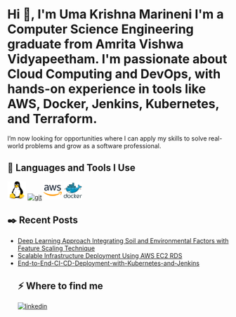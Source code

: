 <h1>Hi 👋, I'm Uma Krishna Marineni  I'm a Computer Science Engineering graduate from Amrita Vishwa Vidyapeetham. I'm passionate about Cloud Computing and DevOps, with hands-on experience in tools like AWS, Docker, Jenkins, Kubernetes, and Terraform.</h1>
<p>I’m now looking for opportunities where I can apply my skills to solve real-world problems and grow as a software professional.</p>
<h2>🚀 Languages and Tools I Use</h2>
<p><a target="_blank" href="https://raw.githubusercontent.com/devicons/devicon/master/icons/linux/linux-original.svg" style="display: inline-block;"><img src="https://raw.githubusercontent.com/devicons/devicon/master/icons/linux/linux-original.svg" alt="linux" width="42" height="42" /></a>
<a target="_blank" href="https://www.vectorlogo.zone/logos/git-scm/git-scm-icon.svg" style="display: inline-block;"><img src="https://www.vectorlogo.zone/logos/git-scm/git-scm-icon.svg" alt="git" width="42" height="42" /></a>
<a target="_blank" href="https://raw.githubusercontent.com/devicons/devicon/master/icons/amazonwebservices/amazonwebservices-original-wordmark.svg" style="display: inline-block;"><img src="https://raw.githubusercontent.com/devicons/devicon/master/icons/amazonwebservices/amazonwebservices-original-wordmark.svg" alt="aws" width="42" height="42" /></a>
<a target="_blank" href="https://raw.githubusercontent.com/devicons/devicon/master/icons/docker/docker-original-wordmark.svg" style="display: inline-block;"><img src="https://raw.githubusercontent.com/devicons/devicon/master/icons/docker/docker-original-wordmark.svg" alt="docker" width="42" height="42" /></a></p>
<h2>✒️ Recent Posts</h2>
<ul>
<li><a target="_blank" href="https://github.com/umakrishna-2002/A-Deep-Learning-Approach-Integrating-Soil-and-Environmental-Factors-with-Feature-Scaling-Technique.git">Deep Learning Approach Integrating Soil and Environmental Factors with Feature Scaling Technique</a></li>
<li><a target="_blank" href="https://github.com/umakrishna-2002/Scalable-Infrastructure-Deployment-Using-AWS-EC2-RDS.git">Scalable Infrastructure Deployment Using AWS EC2 RDS</a></li>
<li><a target="_blank" href="https://github.com/umakrishna-2002/End-to-End-CI-CD-Deployment-with-Kubernetes-and-Jenkins.git">End-to-End-CI-CD-Deployment-with-Kubernetes-and-Jenkins</a></li>
<h2>⚡️ Where to find me</h2>
<p><a target="_blank" href="https://www.linkedin.com/in/https://www.linkedin.com/in/uma-krishna-marineni-662036264" style="display: inline-block;"><img src="https://img.shields.io/badge/linkedin-logo?style=for-the-badge&logo=linkedin&logoColor=white&color=%230a77b6" alt="linkedin" /></a></p>
